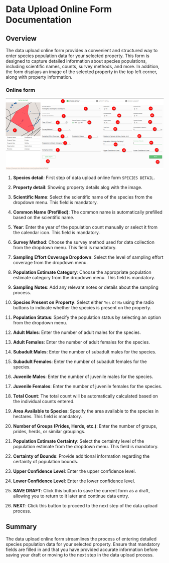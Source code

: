 # Data Upload Online Form Documentation

## Overview

The data upload online form provides a convenient and structured way to enter species population data for your selected property. This form is designed to capture detailed information about species populations, including scientific names, counts, survey methods, and more. In addition, the form displays an image of the selected property in the top left corner, along with property information.

### Online form

![Online Form](./img/online-form-1.png)

1. **Species detail**: First step of data upload online form `SPECIES DETAIL`.

2. **Property detail**: Showing property details alog with the image.

3. **Scientific Name**: Select the scientific name of the species from the dropdown menu. This field is mandatory.

4. **Common Name (Prefilled)**: The common name is automatically prefilled based on the scientific name.

5. **Year**: Enter the year of the population count manually or select it from the calendar icon. This field is mandatory.

6. **Survey Method**: Choose the survey method used for data collection from the dropdown menu. This field is mandatory.

7. **Sampling Effort Coverage Dropdown**: Select the level of sampling effort coverage from the dropdown menu.

8. **Population Estimate Category**: Choose the appropriate population estimate category from the dropdown menu. This field is mandatory.

9. **Sampling Notes**: Add any relevant notes or details about the sampling process.

10. **Species Present on Property**: Select either `Yes` or `No` using the radio buttons to indicate whether the species is present on the property.

11. **Population Status**: Specify the population status by selecting an option from the dropdown menu.

12. **Adult Males**: Enter the number of adult males for the species.

13. **Adult Females**: Enter the number of adult females for the species.

14. **Subadult Males**: Enter the number of subadult males for the species.

15. **Subadult Females**: Enter the number of subadult females for the species.

16. **Juvenile Males**: Enter the number of juvenile males for the species.

17. **Juvenile Females**: Enter the number of juvenile females for the species.

18. **Total Count**: The total count will be automatically calculated based on the individual counts entered.

19. **Area Available to Species**: Specify the area available to the species in hectares. This field is mandatory.

20. **Number of Groups (Prides, Herds, etc.)**: Enter the number of groups, prides, herds, or similar groupings.

21. **Population Estimate Certainty**: Select the certainty level of the population estimate from the dropdown menu. This field is mandatory.

22. **Certainty of Bounds**: Provide additional information regarding the certainty of population bounds.

23. **Upper Confidence Level**: Enter the upper confidence level.

24. **Lower Confidence Level**: Enter the lower confidence level.

25. **SAVE DRAFT**: Click this button to save the current form as a draft, allowing you to return to it later and continue data entry.

26. **NEXT**: Click this button to proceed to the next step of the data upload process.

## Summary

The data upload online form streamlines the process of entering detailed species population data for your selected property. Ensure that mandatory fields are filled in and that you have provided accurate information before saving your draft or moving to the next step in the data upload process.
